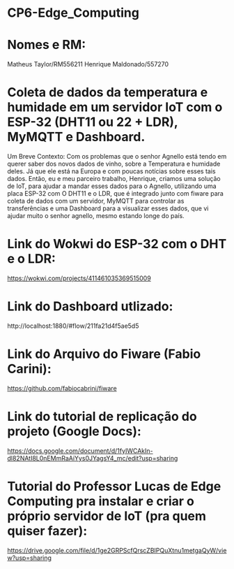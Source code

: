 # CP6-Edge_Computing

# Nomes e RM:
Matheus Taylor/RM556211
Henrique Maldonado/557270

# Coleta de dados da temperatura e humidade em um servidor IoT com o ESP-32 (DHT11 ou 22 + LDR), MyMQTT e Dashboard.

Um Breve Contexto:
Com os problemas que o senhor Agnello está tendo em querer saber dos novos dados de vinho, sobre a Temperatura e humidade deles. Já que ele está na Europa e com poucas notícias sobre esses tais dados. Então, eu e meu parceiro trabalho, Henrique, criamos uma solução de IoT, para ajudar a mandar esses dados para o Agnello, utilizando uma placa ESP-32 com O DHT11 e o LDR, que é integrado junto com fiware para coleta de dados com um servidor, MyMQTT para controlar as transferências e uma Dashboard para a visualizar esses dados, que vi ajudar muito o senhor agnello, mesmo estando longe do país.

# Link do Wokwi do ESP-32 com o DHT e o LDR:
https://wokwi.com/projects/411461035369515009

# Link do Dashboard utlizado:
http://localhost:1880/#flow/211fa21d4f5ae5d5

# Link do Arquivo do Fiware (Fabio Carini):
https://github.com/fabiocabrini/fiware

# Link do tutorial de replicação do projeto (Google Docs):
https://docs.google.com/document/d/1fyIWCAkIn-dl82NAtI8L0nEMmRaAiYys0JYagsY4_mc/edit?usp=sharing

# Tutorial do Professor Lucas de Edge Computing pra instalar e criar o próprio servidor de IoT (pra quem quiser fazer):
https://drive.google.com/file/d/1ge2GRPScfQrscZBIPQuXtnu1metgaQyW/view?usp=sharing
